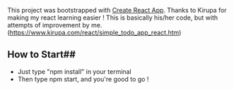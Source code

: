 This project was bootstrapped with [Create React App](https://github.com/facebookincubator/create-react-app).
Thanks to Kirupa for making my react learning easier ! This is basically his/her code, but with attempts of improvement by me.
(https://www.kirupa.com/react/simple_todo_app_react.htm)

## How to Start##
* Just type "npm install" in your terminal
* Then type npm start, and you're good to go !

